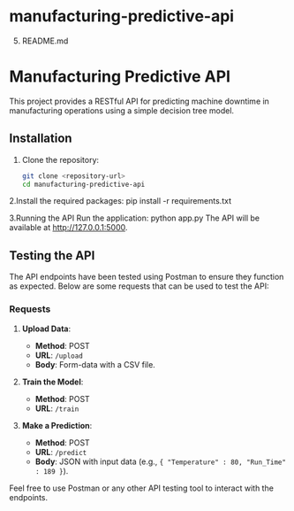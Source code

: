 # manufacturing-predictive-api

5. README.md

# Manufacturing Predictive API

This project provides a RESTful API for predicting machine downtime in manufacturing operations using a simple decision tree model.

## Installation

1. Clone the repository:
   ```bash
   git clone <repository-url>
   cd manufacturing-predictive-api
2.Install the required packages:
  pip install -r requirements.txt

  
3.Running the API
  Run the application:
  python app.py
  The API will be available at http://127.0.0.1:5000.

## Testing the API

The API endpoints have been tested using Postman to ensure they function as expected. Below are some  requests that can be used to test the API:

###  Requests

1. **Upload Data**:
   - **Method**: POST
   - **URL**: `/upload`
   - **Body**: Form-data with a CSV file.

2. **Train the Model**:
   - **Method**: POST
   - **URL**: `/train`

3. **Make a Prediction**:
   - **Method**: POST
   - **URL**: `/predict`
   - **Body**: JSON with input data (e.g., `{
    "Temperature" : 80,
    "Run_Time" : 189
}`).

Feel free to use Postman or any other API testing tool to interact with the endpoints.

